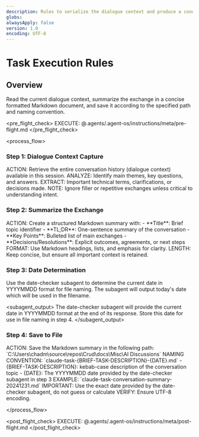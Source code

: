 ```yaml
---
description: Rules to serialize the dialogue context and produce a condensed summary
globs:
alwaysApply: false
version: 1.0
encoding: UTF-8
---
```


# Task Execution Rules

## Overview

Read the current dialogue context, summarize the exchange in a concise formatted Markdown document, and save it according to the specified path and naming convention.

<pre_flight_check>
  EXECUTE: @.agents/.agent-os/instructions/meta/pre-flight.md
</pre_flight_check>

<process_flow>

<step number="1" name="context_capture">

### Step 1: Dialogue Context Capture

<instructions>
  ACTION: Retrieve the entire conversation history (dialogue context) available in this session.
  ANALYZE: Identify main themes, key questions, and answers.
  EXTRACT: Important technical terms, clarifications, or decisions made.
  NOTE: Ignore filler or repetitive exchanges unless critical to understanding intent.
</instructions>

</step>

<step number="2" name="condensed_summary">

### Step 2: Summarize the Exchange

<instructions>
  ACTION: Create a structured Markdown summary with:
    - **Title**: Brief topic identifier
    - **TL;DR**: One-sentence summary of the conversation
    - **Key Points**: Bulleted list of main exchanges
    - **Decisions/Resolutions**: Explicit outcomes, agreements, or next steps
  FORMAT: Use Markdown headings, lists, and emphasis for clarity.
  LENGTH: Keep concise, but ensure all important context is retained.
</instructions>

</step>

<step number="3" subagent="date-checker" name="date_determination">

### Step 3: Date Determination

Use the date-checker subagent to determine the current date in YYYYMMDD format for file naming. The subagent will output today's date which will be used in the filename.

<subagent_output>
  The date-checker subagent will provide the current date in YYYYMMDD format at the end of its response. Store this date for use in file naming in step 4.
</subagent_output>

</step>

<step number="4" name="file_saving">

### Step 4: Save to File

<instructions>
  ACTION: Save the Markdown summary in the following path:
    `C:\Users\chadm\source\repos\Crud\docs\Misc\AI Discussions`
  NAMING CONVENTION: `claude-task-{BRIEF-TASK-DESCRIPTION}-{DATE}.md`
    - {BRIEF-TASK-DESCRIPTION}: kebab-case description of the conversation topic
    - {DATE}: The YYYYMMDD date provided by the date-checker subagent in step 3
  EXAMPLE: `claude-task-conversation-summary-20241231.md`
  IMPORTANT: Use the exact date provided by the date-checker subagent, do not guess or calculate
  VERIFY: Ensure UTF-8 encoding.
</instructions>

</step>

</process_flow>

<post_flight_check>
  EXECUTE: @.agents/.agent-os/instructions/meta/post-flight.md
</post_flight_check>
